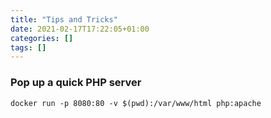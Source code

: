 ```yaml
---
title: "Tips and Tricks"
date: 2021-02-17T17:22:05+01:00
categories: []
tags: []
---
```

### Pop up a quick PHP server
```text
docker run -p 8080:80 -v $(pwd):/var/www/html php:apache
```
